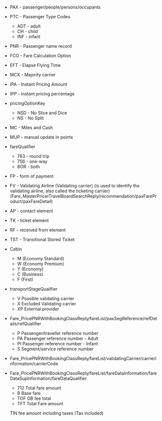 - PAX - passenger/people/persons/occupants
- PTC - Passenger Type Codes
    - ADT - adult
    - CH - child
    - INF - infant
- PNR - Passenger name record
- FCO - Fare Calculation Option
- EFT - Elapse Flying Time
- MCX - Majority carrier
- IPA - Instant Pricing Amount
- IPP - instant pricing percentage
- pricingOptionKey
    - NSD - No Slice and Dice
    - NS - No Split
- MC - Miles and Cash
- MUP - manual update in points
- fareQualifier
    - 763 - round trip 
    - 756 - one-way
    - BOR - both  
- FP - form of payment
- FV - Validating Airline (Validating carrier) (is used to identify the validating airline, also called the ticketing carrier) (Fare_MasterPricerTravelBoardSearchReply/recommendation/paxFareProduct/paxFareDetail)
- AP - contact element
- TK - ticket element
- RF - received from element

- TST - Transitional Stored Ticket


- Cabin	
    - M (Economy Standard)
    - W (Economy Premium)
    - Y (Economy)
    - C (Business)
    - F (First)

- transportStageQualifier
    - V	Possible validating carrier
    - X	Excluded Validating carrier
    - XP	External provider
    
- Fare_PricePNRWithBookingClassReply/fareList/paxSegReference/refDetails/refQualifier
    - P	Passenger/traveller reference number
    - PA	Passenger reference number - Adult
    - PI	Passenger reference number - Infant
    - S	Segment/service reference number
    
- Fare_PricePNRWithBookingClassReply/fareList/validatingCarrier/carrierInformation/carrierCode

- Fare_PricePNRWithBookingClassReply/fareList/fareDataInformation/fareDataSupInformation/fareDataQualifier
    - 712	Total fare amount
    - B	Base fare
    - TOF	OB fee total
    - TFT	Total Fare amount
    
    TIN	fee amount including taxes (Tax included)
